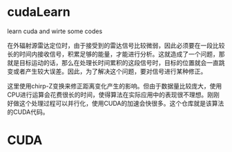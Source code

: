 # cudaLearn
learn cuda and wirte some codes

在外辐射源雷达定位时，由于接受到的雷达信号比较微弱，因此必须要在一段比较长的时间内接收信号，积累足够的能量，才能进行分析。这就造成了一个问题，那就是目标运动的话，那么在处理长时间累积的这段信号时，目标的位置就会一直跳变或者产生较大误差。因此，为了解决这个问题，要对信号进行某种修正。


这里使用chirp-Z变换来修正距离变化产生的影响。但由于数据量比较庞大，使用CPU进行运算会花费很长的时间，使得算法在实际应用中的表现很不理想。刚刚好做这个处理过程可以并行化，使用CUDA的加速会快很多。这个仓库就是该算法的CUDA代码。


# CUDA 
